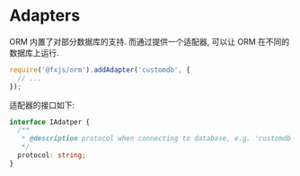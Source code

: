 # Adapters

ORM 内置了对部分数据库的支持. 而通过提供一个适配器, 可以让 ORM 在不同的数据库上运行.
 
```js
require('@fxjs/orm').addAdapter('customdb', {
  // ...
});
```

适配器的接口如下:

```ts
interface IAdatper {
  /**
   * @description protocol when connecting to database, e.g. 'customdb'
   */
  protocol: string;
}
```

<!-- The first argument is the alias to register for connection URLs. For example, the above will allow you to do this:
 
```js
var orm = require('orm2');
orm.connect('cassandra://username:password@localhost/test', function (err, db) { });
```

The second argument is the constructor for your adapter object.

## Defining adapters

Your adapter should provide the following members. 

### Constructor(config, connection, opts)

The adapter object constructor should have three parameters:
 
* config - optional configuration for the database connection. It contains the following properties:
    * timezone - optional timezone
    * href - URL to use for connecting to the database if the connection argument is null
    * host - The hostname of `href`
    * pathname - The `path` of `href`
    * ssl - Boolean indicating whether the adapter should use SSL when connecting to the database
    * query - Optional configuration for how the adapter should perform queries
        * ssl - Boolean indicating whether queries should be sent using SSL
        * strdates - Boolean indicating whether strings should be used for dates 
* connection - optionally passed if reusing an existing connection
* opts - optional options configuring the adapter's behavior. It contains the following properties:
    * pool - A boolean indicating whether the adapter should use connection pooling
    * debug - If true, whether the adapter should operate in debug mode
    * settings - A key/value object store. Use `get(key)` and `set(key, value)` methods to manipulate the settings. The
      following settings are defined:
        * properties.primary_key - The column/field name to use for object primary keys
        * properties.association_key - A function taking a `name` and `field` parameter that returns the name of the
          column that establishes the association

### isSql property

This should be set to `true` if your database is a SQL database.

### customTypes property

Your adapter should have a `customTypes` object, with the property names being the names of the custom types, and each 
value being the options relating to the type.

### connect(cb) method (required)

Establishes your database connection.

### reconnect(cb, connection) method (optional)

Establishes/re-establishes a connection. The optional prior connection is passed in the `connection` parameter. 

### ping(cb) method (required)

Tests whether your connection is still alive.

### close(cb) method (required)

Closes your database connection.

### propertyToValue(value, property) method (required)

Maps an object property to the correlated value to use for the database. 

### valueToProperty(value, property) method (required)

Maps a database value to the property value to use for the mapped object. 

### find(fields, table, conditions, opts, cb) method (required)

Implement this to select and return data stored in the database. 
See the [documentation for Model.find](./README.md#modelfind-conditions---options---limit---order---cb-).

### insert(table, data, id_prop, cb) method (required)

Inserts an object into a database table.

### update(table, changes, conditions, cb) method (required)

Updates an object in the appropriate database row.

### remove(table, conditions, cb) method (required)

Implement this to support the removal of an object from a table.

### count(table, conditions, opts, cb) method (required)

Implement this to support [Model.count](./README.md#modelcount-conditions--cb).

### clear(table, cb) method (required)

Implement this to support `Model.clear`, which deletes all objects from a given table.

### eagerQuery(association, opts, ids, cb) method (required)

Implement this to support eager loading of associated objects.

### query property (optional)

For SQL databases, the `Query` object from the `sql-query` package used to generate ad-hoc queries.

### getQuery() method (optional)

For SQL databases, returns a `Query` object from the `sql-query` package.

### execQuery(query, cb) method (optional)

For SQL databases, this executes a `Query` object from the `sql-query` package.

### aggregate_functions[] property (optional)

If your adapter supports SQL aggregate functions, this should be an array of supported function names.

### hasMany(Model, association) method (optional)

If your adapter maintains associations in a unique (non-SQL-like) manner, return an object from this method to implement
a one-to-many association. The return value should have the following methods:
 
* has(Instance, Associations, conditions, cb) - tests if the associations have any objects matching the conditions
* get(Instance, conditions, options, createInstance, cb) - retrieves associated objects
* add(Instance, Association, data, cb) - inserts an associated object
* del(Instance, Associations, cb) - deletes an object from a set of associations

### sync(opts, cb) method (optional)

If your adapter supports creating a table from a model, implement this method. The following options are passed:

* extension
* id
* table
* properties
* allProperties
* indexes
* customTypes
* one_associations
* many_associations
* extend_associations
 
### drop(opts, cb) method (optional)

If your adapter supports dropping a table, implement this method. The following options are passed to this method:

* table - The name of the table
* properties
* one_associations
* many_associations

### on(event, cb) method (required)

Your adapter should be an `EventEmitter`, and should emit the `error` event when applicable. -->
